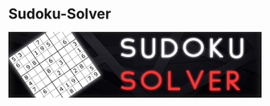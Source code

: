 # Sudoku-Solver
![alt text](https://github.com/NavPilDev/Sudoku-Solver/blob/main/SudokuSolverBanners/SudokuSolverBanner.jpg?raw=true)
